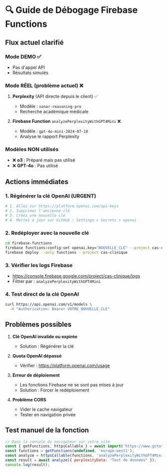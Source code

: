 # 🔍 Guide de Débogage Firebase Functions

## Flux actuel clarifié

### Mode DEMO ✅
- Pas d'appel API
- Résultats simulés

### Mode RÉEL (problème actuel) ❌
1. **Perplexity** (API directe depuis le client) ✅
   - Modèle : `sonar-reasoning-pro`
   - Recherche académique médicale
   
2. **Firebase Function** `analyzePerplexityWithGPT4Mini` ❌
   - Modèle : `gpt-4o-mini-2024-07-18` 
   - Analyse le rapport Perplexity

### Modèles NON utilisés
- ❌ **o3** : Préparé mais pas utilisé
- ❌ **GPT-4o** : Pas utilisé

## Actions immédiates

### 1. Régénérer la clé OpenAI (URGENT)
```bash
# 1. Allez sur https://platform.openai.com/api-keys
# 2. Supprimez l'ancienne clé
# 3. Créez une nouvelle clé
# 4. Mettez à jour sur GitHub : Settings > Secrets > openai
```

### 2. Redéployer avec la nouvelle clé
```bash
cd firebase-functions
firebase functions:config:set openai.key="NOUVELLE_CLE" --project cas-clinique
firebase deploy --only functions --project cas-clinique
```

### 3. Vérifier les logs Firebase
- https://console.firebase.google.com/project/cas-clinique/logs
- Filtrer par : `analyzePerplexityWithGPT4Mini`

### 4. Test direct de la clé OpenAI
```bash
curl https://api.openai.com/v1/models \
  -H "Authorization: Bearer VOTRE_NOUVELLE_CLE"
```

## Problèmes possibles

1. **Clé OpenAI invalide ou expirée**
   - Solution : Régénérer la clé

2. **Quota OpenAI dépassé**
   - Vérifier : https://platform.openai.com/usage

3. **Erreur de déploiement**
   - Les fonctions Firebase ne se sont pas mises à jour
   - Solution : Forcer le redéploiement

4. **Problème CORS**
   - Vider le cache navigateur
   - Tester en navigation privée

## Test manuel de la fonction
```javascript
// Dans la console du navigateur sur votre site
const { getFunctions, httpsCallable } = await import('https://www.gstatic.com/firebasejs/10.7.1/firebase-functions.js');
const functions = getFunctions(undefined, 'europe-west1');
const analyze = httpsCallable(functions, 'analyzePerplexityWithGPT4Mini');
const result = await analyze({ perplexityData: "Test de données" });
console.log(result);
``` 
